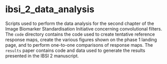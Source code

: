 # ibsi_2_data_analysis
Scripts used to perform the data analysis for the second chapter of the Image Biomarker Standardisation Initiative concerning convolutional filters. The `code` directory contains the code used to create tentative reference response maps, create the various figures shown on the phase 1 landing page, and to perform one-to-one comparisons of response maps. The `results` paper contains code and data used to generate the results presented in the IBSI 2 manuscript.
